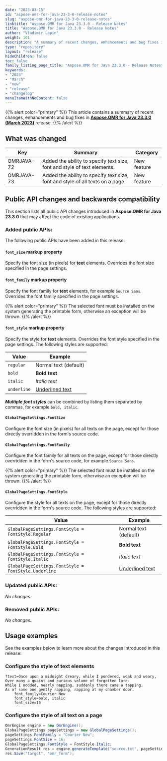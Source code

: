 ```yaml
---
date: "2023-03-15"
id: "aspose-omr-for-java-23-3-0-release-notes"
slug: "aspose-omr-for-java-23-3-0-release-notes"
linktitle: "Aspose.OMR for Java 23.3.0 - Release Notes"
title: "Aspose.OMR for Java 23.3.0 - Release Notes"
author: "Vladimir Lapin"
weight: 101
description: "A summary of recent changes, enhancements and bug fixes in Aspose.OMR for Java 23.3.0 (March 2023) release."
type: "repository"
layout: "release"
hideChildren: false
toc: false
family_listing_page_title: "Aspose.OMR for Java 23.3.0 - Release Notes"
keywords:
- "2023"
- "March"
- "new"
- "release"
- "changelog"
menuItemWithNoContent: false
---
```


{{% alert color="primary" %}} 
This article contains a summary of recent changes, enhancements and bug fixes in [**Aspose.OMR for Java 23.3.0 (March 2023)**](https://releases.aspose.com/java/repo/com/aspose/aspose-omr/23.3.0/) release.
{{% /alert %}} 

## What was changed

Key | Summary | Category
--- | ------- | --------
OMRJAVA-72 | Added the ability to specify text size, font and style of text elements. | New feature
OMRJAVA-73 | Added the ability to specify text size, font and style of all texts on a page. | New feature

## Public API changes and backwards compatibility

This section lists all public API changes introduced in **Aspose.OMR for Java 23.3.0** that may affect the code of existing applications.

### Added public APIs:

The following public APIs have been added in this release:

#### `font_size` markup property

Specify the font size (in pixels) for **text** elements. Overrides the font size specified in the page settings.

#### `font_family` markup property

Specify the font family for **text** elements, for example `Source Sans`. Overrides the font family specified in the page settings.

{{% alert color="primary" %}} 
The selected font must be installed on the system generating the printable form, otherwise an exception will be thrown.
{{% /alert %}} 

#### `font_style` markup property

Specify the style for **text** elements. Overrides the font style specified in the page settings. The following styles are supported:

Value | Example
----- | -------
`regular` | Normal text (default)
`bold` | **Bold text**
`italic` | _Italic text_
`underline` | <span style="text-decoration: underline;">Underlined text</span>

_**Multiple font styles**_ can be combined by listing them separated by commas, for example `bold, italic`.

#### `GlobalPageSettings.FontSize`

Configure the font size (in pixels) for all texts on the page, except for those directly overridden in the form's source code.

#### `GlobalPageSettings.FontFamily`

Configure the font family for all texts on the page, except for those directly overridden in the form's source code, for example `Source Sans`.

{{% alert color="primary" %}} 
The selected font must be installed on the system generating the printable form, otherwise an exception will be thrown.
{{% /alert %}} 

#### `GlobalPageSettings.FontStyle`

Configure the style for all texts on the page, except for those directly overridden in the form's source code. The following styles are supported:

Value | Example
----- | -------
`GlobalPageSettings.FontStyle = FontStyle.Regular` | Normal text (default)
`GlobalPageSettings.FontStyle = FontStyle.Bold` | **Bold text**
`GlobalPageSettings.FontStyle = FontStyle.Italic` | _Italic text_
`GlobalPageSettings.FontStyle = FontStyle.Underline` | <span style="text-decoration: underline;">Underlined text</span>

### Updated public APIs:

_No changes._

### Removed public APIs:

_No changes._

## Usage examples

See the examples below to learn more about the changes introduced in this release:

### Configure the style of text elements

```text
?text=Once upon a midnight dreary, while I pondered, weak and weary,
Over many a quaint and curious volume of forgotten lore-
While I nodded, nearly napping, suddenly there came a tapping,
As of some one gently rapping, rapping at my chamber door.
	font_family=Courier New
	font_style=bold, italic
	font_size=16
```

### Configure the style of all text on a page

```java
OmrEngine engine = new OmrEngine();
GlobalPageSettings pageSettings = new GlobalPageSettings();
pageSettings.FontFamily = "Courier New";
pageSettings.FontSize = 16;
GlobalPageSettings.FontStyle = FontStyle.Italic;
GenerationResult res = engine.generateTemplate("source.txt", pageSettings);
res.Save("target", "omr_form");
```
